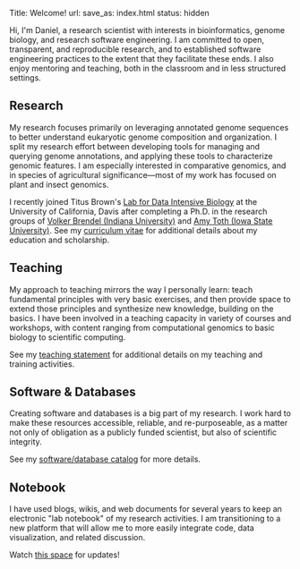 Title: Welcome!
url:
save_as: index.html
status: hidden

Hi, I'm Daniel, a research scientist with interests in bioinformatics, genome biology, and research software engineering.
I am committed to open, transparent, and reproducible research, and to established software engineering practices to the extent that they facilitate these ends.
I also enjoy mentoring and teaching, both in the classroom and in less structured settings.

## Research

My research focuses primarily on leveraging annotated genome sequences to better understand eukaryotic genome composition and organization.
I split my research effort between developing tools for managing and querying genome annotations, and applying these tools to characterize genomic features.
I am especially interested in comparative genomics, and in species of agricultural significance—most of my work has focused on plant and insect genomics.

I recently joined Titus Brown's [Lab for Data Intensive Biology](http://ivory.idyll.org/lab/) at the University of California, Davis after completing a Ph.D. in the research groups of [Volker Brendel (Indiana University)](http://brendelgroup.org/) and [Amy Toth (Iowa State University)](http://www.public.iastate.edu/~amytoth/Toth_lab/Home.html).
See my [curriculum vitae]({filename}cv.md) for additional details about my education and scholarship.

## Teaching

My approach to teaching mirrors the way I personally learn: teach fundamental principles with very basic exercises, and then provide space to extend those principles and synthesize new knowledge, building on the basics.
I have been involved in a teaching capacity in variety of courses and workshops, with content ranging from computational genomics to basic biology to scientific computing.

See my [teaching statement]({filename}teaching.md) for additional details on my teaching and training activities.

## Software & Databases

Creating software and databases is a big part of my research.
I work hard to make these resources accessible, reliable, and re-purposeable, as a matter not only of obligation as a publicly funded scientist, but also of scientific integrity.

See my [software/database catalog]({filename}software.md) for more details.

## Notebook

I have used blogs, wikis, and web documents for several years to keep an electronic "lab notebook" of my research activities.
I am transitioning to a new platform that will allow me to more easily integrate code, data visualization, and related discussion.

Watch [this space](notebook.html) for updates!
